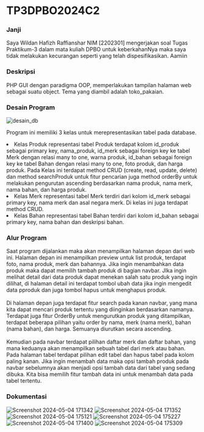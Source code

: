 <h1>TP3DPBO2024C2</h1>
<h3>Janji</h3>
Saya Wildan Hafizh Raffianshar NIM [2202301] mengerjakan soal Tugas Praktikum-3
dalam mata kuliah DPBO untuk keberkahanNya maka saya tidak melakukan kecurangan 
seperti yang telah dispesifikasikan. Aamiin

<h3>Deskripsi</h3>
PHP GUI dengan paradigma OOP, memperlakukan tampilan halaman web sebagai suatu object. Tema yang diambil adalah toko_pakaian.

<h3>Desain Program</h3>

![desain_db](https://github.com/WildanRaffians/TP3DPBO2024C2/assets/134181656/f49f4760-b2bd-4751-9d2c-ba315567e35d)

Program ini memiliki 3 kelas untuk merepresentasikan tabel pada database. 
<li>
  Kelas Produk representasi tabel Produk terdapat kolom id_produk sebagai primary key, nama_produk, id_merk sebagai foreign key ke tabel Merk dengan relasi many to one,
  warna produk, id_bahan sebagai foreign key ke tabel Bahan dengan relasi many to one, foto produk, dan harga produk. Pada Kelas ini terdapat method CRUD (create, read, update, delete) dan method searchProduk untuk fitur pencarian juga 
  method orderBy untuk melakukan pengurutan ascending berdasarkan nama produk, nama merk, nama bahan, dan harga produk.
</li>
<li>
  Kelas Merk representasi tabel Merk terdiri dari kolom id_merk sebagai primary key, nama merk dan asal negara merk. Di kelas ini juga terdapat method CRUD.
</li>
<li>
  Kelas Bahan representasi tabel Bahan terdiri dari kolom id_bahan sebagai primary key, nama bahan dan deskripsi bahan.
</li>

<h3>Alur Program</h3>
Saat program dijalankan maka akan menampilkan halaman depan dari web ini. Halaman depan ini menampilkan preview untuk list produk, terdapat foto, nama produk, merk dan bahannya. Jika ingin menambahkan data produk maka dapat memilih tambah produk di bagian navbar. JIka ingin melihat detail dari data produk dapat menekan salah satu produk yang ingin dilihat, di halaman detail ini terdapat tombol ubah data jika ingin mengedit data pproduk dan juga tombol hapus untuk menghapus produk.
<br>
<br>
Di halaman depan juga terdapat fitur search pada kanan navbar, yang mana kita dapat mencari produk tertentu yang diinginkan berdasarkan namanya. Terdapat juga fitur OrderBy untuk mengurutkan produk yang ditampilkan, terdapat beberapa pilihan yaitu order by nama, merk (nama merk), bahan (nama bahan), dan harga. Semuanya diurutkan secara ascending.
<br>
<br>
Kemudian pada navbar terdapat pilihan daftar merk dan daftar bahan, yang mana keduanya akan menampilkan sebuah tabel dari merk atau bahan. Pada halaman tabel terdapat pilihan edit tabel dan hapus tabel pada kolom paling kanan. Jika ingin menambah data maka opsi tambah produk pada navbar sebelumnya akan menjadi opsi tambah data dari tabel yang sedang dibuka. Kita bisa memilih fitur tambah data ini untuk menambah data pada tabel tertentu.

<h3>Dokumentasi</h3>

![Screenshot 2024-05-04 171342](https://github.com/WildanRaffians/TP3DPBO2024C2/assets/134181656/a62b27d9-b4e1-4862-b78e-2d687cbbdead)
![Screenshot 2024-05-04 171352](https://github.com/WildanRaffians/TP3DPBO2024C2/assets/134181656/96e4ad63-0523-4402-bab5-7d4a8a4a4938)
![Screenshot 2024-05-04 175121](https://github.com/WildanRaffians/TP3DPBO2024C2/assets/134181656/975b80e2-c93e-43ba-8558-0fd0fe19dc7c)
![Screenshot 2024-05-04 175227](https://github.com/WildanRaffians/TP3DPBO2024C2/assets/134181656/1d4fe075-b453-4841-9180-37a8e9faac25)
![Screenshot 2024-05-04 171400](https://github.com/WildanRaffians/TP3DPBO2024C2/assets/134181656/9a24e2d8-76c5-4d1e-8296-4d2ced0c8cf0)
![Screenshot 2024-05-04 175309](https://github.com/WildanRaffians/TP3DPBO2024C2/assets/134181656/5dd66fdb-a2b1-4a49-92b9-ec67db7fa660)

